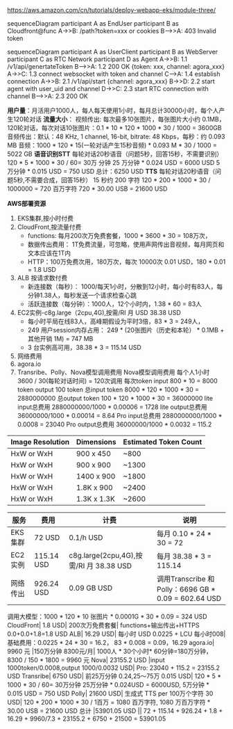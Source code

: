 https://aws.amazon.com/cn/tutorials/deploy-webapp-eks/module-three/


sequenceDiagram
    participant A as EndUser
    participant B as Cloudfront@func
    A->>B: /path?token=xxx or cookies
    B-->>A: 403 Invalid token

sequenceDiagram
    participant A as UserClient
    participant B as WebServer
    participant C as RTC Network
    participant D as Agent
    A->>B: 1.1 /v1/api/genertateToken
    B-->>A: 1.2 200 OK {token: xxx, channel: agora_xxx}
    A->>C: 1.3 connect websocket with token and channel
    C-->A: 1.4 establish connection
    A->>B: 2.1 /v1/api/start {channel: agora_xxx}
    B->>D: 2.2 start agent with user_uid and channel
    D->>C: 2.3 start RTC connection with channel
    B-->>A: 2.3 200 OK

**用户量**：月活用户1000人，每人每天使用1小时，每月总计30000小时，每个人产生120轮对话
**流量大小**：
视频传出: 每次最多10张图片，每张图片大小约 0.1MB，120轮对话，每次对话10张图片：0.1 * 10 * 120 * 1000 * 30 / 1000 = 3600GB
音频传出：默认：48 KHz, 1 channel, 16-bit, bitrate: 48 Kbps，每秒：约 0.093 MB
音频：1000 * 120 * 15(一轮对话产生15秒音频) * 0.093 M * 30 / 1000 = 5022 GB
**语音识别STT**
每轮对话20秒语音（问题5秒，回答15秒，不需要识别）
120 * 5 * 1000 * 30 / 60= 30万 分钟
25 万分钟 * 0.024 USD = 6000 USD
5 万分钟 * 0.015 USD = 750 USD
总计：6250 USD
**TTS**
每轮对话20秒语音（问题5秒,不需要合成，回答15秒）
15 秒约 200 字符
120 * 200 * 1000 * 30 / 1000000 = 720 百万字符
720 * 30.00 USB  = 21600 USD

**AWS部署资源**
1. EKS集群,按小时付费
2. CloudFront,按流量付费
   - functions: 每月200次万免费套餐，1000 * 3600 * 30 = 108万次，
   - 数据传出费用： 1T免费流量，可忽略，使用声网传出音视频，每月网页和文本应该在1T内 
   - HTTP：100万免费次用，180万次，每次 10000次 0.01 USD，180 * 0.01 = 1.8 USD
3. ALB 按请求数付费
   - 新连接数（每秒）： 1000/每天1小时，分散到12小时，每小时有83人，每分钟1.38人，每秒发送一个请求检查心跳
   - 活跃连接数（每分钟）：1000人，12个小时内，1.38 * 60 = 83人
4. EC2实例-c8g.large（2cpu,4G),按需/RI 月 USD 38.38 USD
    - 每小时平局在线83人，高峰期假设为平时3倍，83 * 3 = 249人，
    - 249 用户session内存占用： 249 * (20张图片（历史和本轮） * 0.1MB + 其他开销 1M) = 747 MB 
    - 3 台实例高可用，38.38 * 3 = 115.14 USD
5. 网络费用
6. agora.io
7. Transribe、Polly、Nova模型调用费用
Nova模型调用费用
每个人1小时 3600 / 30(每轮对话时间) = 120次调用
每次token input 800 * 10 = 8000 token output 100 token
总input token 8000 * 120 * 1000 * 30 = 2880000000
总output token 100 * 120 * 1000 * 30 = 36000000
lite input总费用 2880000000/1000 * 0.00006 = 1728
lite output总费用 36000000/1000 * 0.00014 = 8.64 
Pro input总费用 2880000000/1000 * 0.0008 = 23040
Pro output总费用 36000000/1000 * 0.0032 = 115.2

| Image Resolution | Dimensions | Estimated Token Count |
| --- | --- | --- |
| HxW or WxH      | 900 x 450  | ~800              |
| HxW or WxH      | 900 x 900  | ~1300             |
| HxW or WxH      | 1400 x 900 | ~1800             |
| HxW or WxH      | 1.8K x 900 | ~2400             |
| HxW or WxH      | 1.3K x 1.3K| ~2600             |

| 服务 | 费用 | 计费 | 说明 |
| --- | --- | --- | --- |
EKS集群	| 72 USD|	0.1/h USD|	每月 0.10 * 24 * 30 = 72
EC2实例 |	115.14 USD	|c8g.large(2cpu,4G),按需/RI 月 38.38 USD|	每月 38.38 * 3 = 115.14
网络传出|	926.24 USD|	0.09 GB USD|	调用Transcribe 和Polly：6696 GB * 0.09 = 602.64 USD
调用大模型：1000 * 120 * 10 张图片 * 0.0001G * 30 * 0.09 = 324 USD
CloudFront|	1.8 USD|	200次万免费套餐|	functions+输出传出+HTTPS 0.0+0.0+1.8=1.8 USD
ALB|	16.29 USD|	每小时 USD 0.0225 + LCU 每小时008|	基础费用：0.0225 * 24 * 30 = 16.2， 83 * 0.008 = 0.09，16.29
agora.io|	9960 元	|150万分钟 8300元/月|	1000人 * 30个小时* 60分钟=180万分钟， 8300 / 150 * 1800 = 9960 元
Nova|	23155.2 USD	|input 1000token/0.0008,output 1000/0.0032 USD|	Pro: 23040 + 115.2 = 23155.2 USD
Transribe|	6750 USD|	前25万分钟 0.24,25～75万 0.015 USD|	120 * 5 * 1000 * 30 / 60= 30万分钟
25万分钟 * 0.024USD = 6000USD,
5万分钟 * 0.015 USD = 750 USD
Polly|	21600 USD|	生成式 TTS per 100万个字符 30 USD| 	120 * 200 * 1000 * 30 / 1百万 = 1080 百万字符, 1080 万百万字符 * 30.00 USB = 21600 USD
总计	|53901.05 USD	||	72 + 115.14 + 926.24 + 1.8 + 16.29 + 9960/7.3 + 23155.2 + 6750 + 21500 = 53901.05
